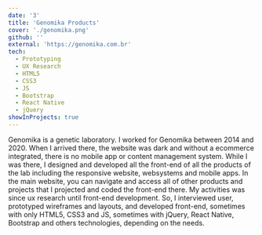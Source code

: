 ```yaml
---
date: '3'
title: 'Genomika Products'
cover: './genomika.png'
github: ''
external: 'https://genomika.com.br'
tech:
  - Prototyping
  - UX Research
  - HTML5
  - CSS3
  - JS
  - Bootstrap
  - React Native
  - jQuery
showInProjects: true
---
```


Genomika is a genetic laboratory. I worked for Genomika between 2014 and 2020. When I arrived there, the website was dark and without a ecommerce integrated, there is no mobile app or content management system. While I was there, I designed and developed all the front-end of all the products of the lab including the responsive website, websystems and mobile apps. In the main website, you can navigate and access all of other products and projects that I projected and coded the front-end there. My activities was since ux research until front-end development. So, I interviewed user, prototyped wireframes and layouts, and developed front-end, sometimes with only HTML5, CSS3 and JS, sometimes with jQuery, React Native, Bootstrap and others technologies, depending on the needs.
